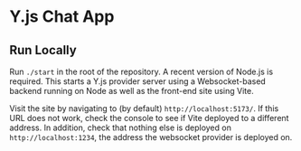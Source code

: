 # Y.js Chat App

## Run Locally

Run `./start` in the root of the repository. A recent version of Node.js is required. This starts a Y.js provider server using a Websocket-based backend running on Node as well as the front-end site using Vite.

Visit the site by navigating to (by default) `http://localhost:5173/`. If this URL does not work, check the console to see if Vite deployed to a different address. In addition, check that nothing else is deployed on `http://localhost:1234`, the address the websocket provider is deployed on.

